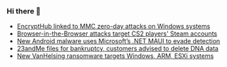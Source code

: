 ### Hi there 👋

<!--START_SECTION:feed-->
* [EncryptHub linked to MMC zero-day attacks on Windows systems](https://www.bleepingcomputer.com/news/security/encrypthub-linked-to-zero-day-attacks-targeting-windows-systems/)
* [Browser-in-the-Browser attacks target CS2 players' Steam accounts](https://www.bleepingcomputer.com/news/security/browser-in-the-browser-attacks-target-cs2-players-steam-accounts/)
* [New Android malware uses Microsoft’s .NET MAUI to evade detection](https://www.bleepingcomputer.com/news/security/new-android-malware-uses-microsofts-net-maui-to-evade-detection/)
* [23andMe files for bankruptcy, customers advised to delete DNA data](https://www.bleepingcomputer.com/news/security/23andme-files-for-bankruptcy-customers-advised-to-delete-dna-data/)
* [New VanHelsing ransomware targets Windows, ARM, ESXi systems](https://www.bleepingcomputer.com/news/security/new-vanhelsing-ransomware-targets-windows-arm-esxi-systems/)
<!--END_SECTION:feed-->

<!--
**frankenk/frankenk** is a ✨ _special_ ✨ repository because its `README.md` (this file) appears on your GitHub profile.

Here are some ideas to get you started:

- 🔭 I’m currently working on ...
- 🌱 I’m currently learning ...
- 👯 I’m looking to collaborate on ...
- 🤔 I’m looking for help with ...
- 💬 Ask me about ...
- 📫 How to reach me: ...
- 😄 Pronouns: ...
- ⚡ Fun fact: ...
-->



